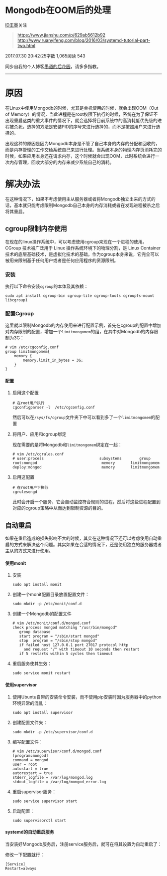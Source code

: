 # Mongodb在OOM后的处理

[ID王墨](https://www.jianshu.com/u/b6c1d46b2880)关注

> https://www.jianshu.com/p/629ab5612b92
> http://www.ruanyifeng.com/blog/2016/03/systemd-tutorial-part-two.html

2017.07.30 20:42:25字数 1,065阅读 543

同步自我的个人博客[墨语的后花园](https://link.jianshu.com/?t=https%3A%2F%2Fwww.mosdev.xyz%2F)，请多多指教。

------

# 原因

在Linux中使用Mongodb的时候，尤其是单机使用的时候，就会出现OOM（Out of Memory）的情况，当此进程是在root权限下执行的时候，系统在为了保证不出现重启这类的重大事件的情况下，就会选择将目前系统中的高消耗低优先级的进程被杀死，选择的方法是安装PID的序号来进行选择的，而不是按照用户来进行选择的。

出现这种的原因是因为Mongodb本身是不管了自己本身的内存的分配和回收的，而是内存管理的工作交给系统自己来进行处理。当系统本身的物理内存页消耗完的时候，如果应用本身还在请求内存，这个时候就会出现OOM，此时系统会进行一次内存管理，回收大部分的内存来减少系统自己的消耗。

# 解决办法

在这种情况下，如果不考虑使用主从服务器或者将Mongodb独立出来的方式的话，基本就只能考虑限制Mongodb自己本身的内存消耗或者在发现进程被杀之后将其重启。

## cgroup限制内存使用

在现在的linux操作系统中，可以考虑使用cgroup来现在一个进程的使用。CGroup 技术被广泛用于 Linux 操作系统环境下的物理分割，是 Linux Container 技术的底层基础技术，是虚拟化技术的基础。作为cgroup本身来说，它完全可以被用来限制基于任何用户或者是任何应用程序的资源限制。

### 安装

执行以下命令安装`cgroup`的本体及其依赖：

```
sudo apt install cgroup-bin cgroup-lite cgroup-tools cgroupfs-mount libcgroup1
```

### 配置Cgroup

这里就以限制Mongodb的内存使用来进行配置示例，首先在cgroup的配置中增加对内存限制的配置，增加一个`limitmongomem`的组，在其中对Mongodb的内存限制为3G：

```
# vim /etc/cgconfig.conf
group limitmongomem{
    memory {
        memory.limit_in_bytes = 3G;
    }
}
```

#### 配置

1. 启用这个配置

   ```
   # 在root用户执行
   cgconfigparser -l  /etc/cgconfig.conf
   ```

   然后可以在`/sys/fs/cgroup`文件夹下中可以看到多了一个`limitmongomem`的配置

2. 将用户、应用和cgroup绑定

   现在需要的是将Mongodb和`limitmongomem`绑定在一起：

   ```
   # vim /etc/cgrules.conf
   # user:process                         subsystems        group
   root:mongod                             memory       limitmongomem
   deploy:mongod                           memory       limitmongomem
   ```

3. 启用这配置

   ```
   # 在root用户下执行
   cgrulesengd
   ```

   此时会开启一个服务，它会自动监控符合规则的进程，然后将这些进程配置到对应的cgroup策略中从而达到限制资源的目的。

## 自动重启

如果在重启造成的损失影响不大的时候，其实在这种情况下还可以考虑使用自动重启的方式来解决这个问题。其实如果在合适的情况下，还是使用独立的服务器或者主从的方式来进行使用。

#### 使用monit

1. 安装

   ```
   sudo apt install monit
   ```

2. 创建一个monit配置目录放置配置文件：

   ```
   sudo mkdir -p /etc/monit/conf.d
   ```

3. 创建一个Mongodb的配置文件

   ```
   # vim /etc/monit/conf.d/mongod.conf
   check process mongod matching "/usr/bin/mongod"
      group database
      start program = "/sbin/start mongod"
      stop  program = "/sbin/stop mongod"
      if failed host 127.0.0.1 port 27017 protocol http
        and request "/" with timeout 10 seconds then restart
      if 5 restarts within 5 cycles then timeout
   ```

4. 重启服务使其生效：

   ```
   sudo service monit restart
   ```

#### 使用supervisor

1. 使用Ubuntu自带的安装命令安装，而不使用pip安装时因为服务器中的python环境异常的混乱：

   ```
   sudo apt install supervisor
   ```

2. 创建配置文件夹：

   ```
   sudo mkdir -p /etc/supervisor/conf.d
   ```

3. 编写配置文件：

   ```
   # vim /etc/supervisor/conf.d/mongod.conf
   [program:mongod]
   command = mongod
   user = root
   autostart = true
   autorestart = true
   stderr_logfile = /var/log/mongod.log
   stdout_logfile = /var/log/mongod_error.log
   ```

4. 重启supervisor服务：

   ```
   sudo service supervisor start
   ```

5. 启动配置：

   ```
   sudo supervisorctl start
   ```

#### systemd的自动重启服务

当安装好Mongodb服务后，注册service服务后，就可在将其设置为自动重启了：

修改一下配置就行：

```
[Service]
Restart=always
```
